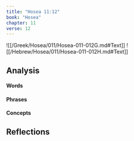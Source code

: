 ```yaml
---
title: "Hosea 11:12"
book: "Hosea"
chapter: 11
verse: 12
---
```

![[/Greek/Hosea/011/Hosea-011-012G.md#Text]]
![[/Hebrew/Hosea/011/Hosea-011-012H.md#Text]]

## Analysis

#### Words

#### Phrases

#### Concepts

## Reflections
